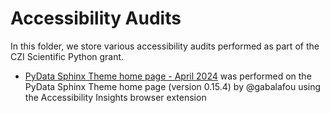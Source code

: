 # Accessibility Audits

In this folder, we store various accessibility audits performed as part of the
CZI Scientific Python grant.

- [PyData Sphinx Theme home page - April
  2024](pydata-sphinx-theme-homepage-accessibility-insights-audit-april-2024.html)
  was performed on the PyData Sphinx Theme home page (version 0.15.4) by
  @gabalafou using the Accessibility Insights browser extension
